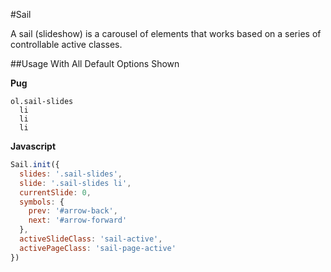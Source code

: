 #Sail

A sail (slideshow) is a carousel of elements that works based on a series of controllable active classes.

##Usage With All Default Options Shown

**Pug**

```pug
ol.sail-slides
  li
  li
  li
```

**Javascript**

```js
Sail.init({
  slides: '.sail-slides',
  slide: '.sail-slides li',
  currentSlide: 0,
  symbols: {
    prev: '#arrow-back',
    next: '#arrow-forward'
  },
  activeSlideClass: 'sail-active',
  activePageClass: 'sail-page-active'
})
```

